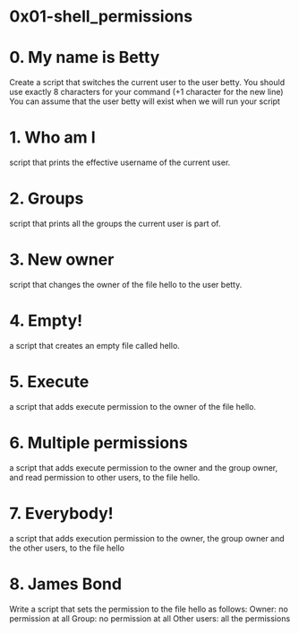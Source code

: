# 0x01-shell_permissions

# 0. My name is Betty
Create a script that switches the current user to the user betty.
	You should use exactly 8 characters for your command (+1 character for the new line)
	You can assume that the user betty will exist when we will run your script

# 1. Who am I
script that prints the effective username of the current user.

# 2. Groups
script that prints all the groups the current user is part of.

# 3. New owner
script that changes the owner of the file hello to the user betty.

# 4. Empty!
a script that creates an empty file called hello.

# 5. Execute
a script that adds execute permission to the owner of the file hello.

# 6. Multiple permissions
a script that adds execute permission to the owner and the group owner, and read permission to other users, to the file hello.

# 7. Everybody!
a script that adds execution permission to the owner, the group owner and the other users, to the file hello

# 8. James Bond
Write a script that sets the permission to the file hello as follows:
	Owner: no permission at all
	Group: no permission at all
	Other users: all the permissions
